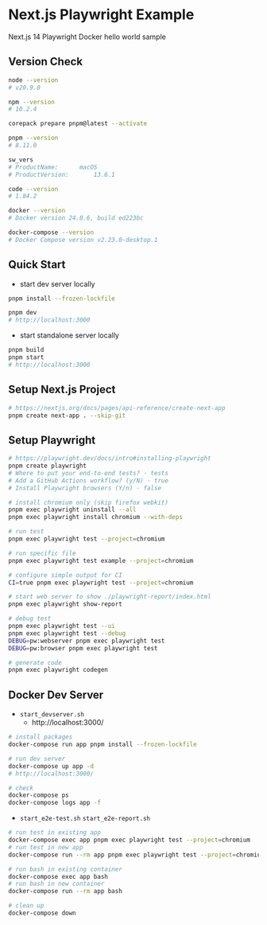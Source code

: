 # Next.js Playwright Example

Next.js 14 Playwright Docker hello world sample

## Version Check

```bash
node --version
# v20.9.0

npm --version
# 10.2.4

corepack prepare pnpm@latest --activate

pnpm --version
# 8.11.0

sw_vers
# ProductName:		macOS
# ProductVersion:		13.6.1

code --version
# 1.84.2

docker --version
# Docker version 24.0.6, build ed223bc

docker-compose --version
# Docker Compose version v2.23.0-desktop.1
```

## Quick Start

* start dev server locally

```bash
pnpm install --frozen-lockfile

pnpm dev
# http://localhost:3000
```

* start standalone server locally

```bash
pnpm build
pnpm start
# http://localhost:3000
```

## Setup Next.js Project

```bash
# https://nextjs.org/docs/pages/api-reference/create-next-app
pnpm create next-app . --skip-git
```

## Setup Playwright

```bash
# https://playwright.dev/docs/intro#installing-playwright
pnpm create playwright
# Where to put your end-to-end tests? · tests
# Add a GitHub Actions workflow? (y/N) · true
# Install Playwright browsers (Y/n) · false

# install chromium only (skip firefox webkit)
pnpm exec playwright uninstall --all
pnpm exec playwright install chromium --with-deps

# run test
pnpm exec playwright test --project=chromium

# run specific file
pnpm exec playwright test example --project=chromium

# configure simple output for CI
CI=true pnpm exec playwright test --project=chromium

# start web server to show ./playwright-report/index.html
pnpm exec playwright show-report

# debug test
pnpm exec playwright test --ui
pnpm exec playwright test --debug
DEBUG=pw:webserver pnpm exec playwright test
DEBUG=pw:browser pnpm exec playwright test

# generate code
pnpm exec playwright codegen
```

## Docker Dev Server

* `start_devserver.sh`
  - http://localhost:3000/

```bash
# install packages
docker-compose run app pnpm install --frozen-lockfile

# run dev server
docker-compose up app -d
# http://localhost:3000/

# check
docker-compose ps
docker-compose logs app -f
```

* `start_e2e-test.sh` `start_e2e-report.sh`

```bash
# run test in existing app
docker-compose exec app pnpm exec playwright test --project=chromium
# run test in new app
docker-compose run --rm app pnpm exec playwright test --project=chromium
```

```bash
# run bash in existing container
docker-compose exec app bash
# run bash in new container
docker-compose run --rm app bash

# clean up
docker-compose down
```
